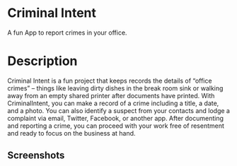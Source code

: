 # Criminal Intent

A fun App to report crimes in your office.

# Description

Criminal Intent is a fun project that keeps records the details of “office crimes” – things like leaving dirty dishes in the break room sink or walking away 
from an empty shared printer after documents have printed.
With CriminalIntent, you can make a record of a crime including a title, a date, and a photo. You can also identify a suspect from your contacts and lodge a complaint via email, Twitter, Facebook,
or another app. After documenting and reporting a crime, you can proceed with your work free of
resentment and ready to focus on the business at hand.

## Screenshots


